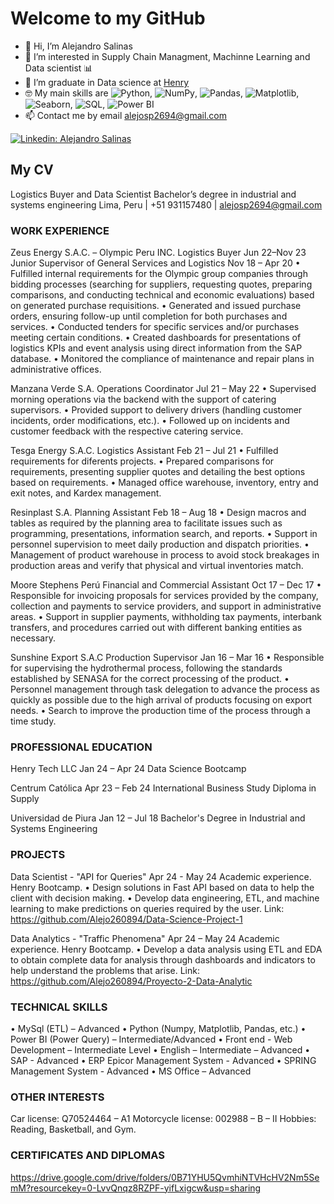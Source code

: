 # Welcome to my GitHub

- 👋 Hi, I’m Alejandro Salinas
- 👀 I’m interested in Supply Chain Managment, Machinne Learning and  Data scientist 📊
- 🌱 I’m graduate in Data science at [Henry](https://www.soyhenry.com/)
- 🤓 My main skills are <img alt="Python" src="https://img.shields.io/badge/Python-gray?style=flat&logo=python&logoColor=white">, <img alt="NumPy" src="https://img.shields.io/badge/Numpy-gray?style=flat&logo=numpy">, <img alt="Pandas" src="https://img.shields.io/badge/Pandas-gray?style=flat&logo=pandas">, <img alt="Matplotlib" src="https://custom-icon-badges.demolab.com/badge/Matplotlib-gray?style=flat&logo=matplotlib&logoColor=white">, <img alt="Seaborn" src="https://custom-icon-badges.demolab.com/badge/Seaborn-gray?style=flat&logo=seaborn&logoColor=white">, <img alt="SQL" src="https://custom-icon-badges.demolab.com/badge/SQL-gray?logo=database&logoColor=white">, <img alt="Power BI" src="https://img.shields.io/badge/PowerBI-gray?style=flat&logo=powerbi&logoColor=white">
- 📫 Contact me by email [alejosp2694@gmail.com](mailto:alejosp2694@gmail.com)


[![Linkedin: Alejandro Salinas](https://img.shields.io/badge/Jorge-Alvarez?logo=Linkedin&logoColor=white&color=blue&link=https%3A%2F%2Fwww.linkedin.com%2Fin%2Fjorgealvarezore)](https://www.linkedin.com/in/alejandrosalinaspal/)

## My CV

Logistics Buyer and Data Scientist
Bachelor’s degree in industrial and systems engineering
Lima, Peru | +51 931157480 | alejosp2694@gmail.com

### WORK EXPERIENCE

Zeus Energy S.A.C. – Olympic Peru INC.
Logistics Buyer Jun 22–Nov 23
Junior Supervisor of General Services and Logistics Nov 18 – Apr 20
    • Fulfilled internal requirements for the Olympic group companies through bidding processes (searching for suppliers, requesting quotes, preparing comparisons, and conducting technical and economic evaluations) based on generated purchase requisitions.
    • Generated and issued purchase orders, ensuring follow-up until completion for both purchases and services.
    • Conducted tenders for specific services and/or purchases meeting certain conditions.
    • Created dashboards for presentations of logistics KPIs and event analysis using direct information from the SAP database.
    • Monitored the compliance of maintenance and repair plans in administrative offices.

Manzana Verde S.A.
Operations Coordinator Jul 21 – May 22
    • Supervised morning operations via the backend with the support of catering supervisors.
    • Provided support to delivery drivers (handling customer incidents, order modifications, etc.).
    • Followed up on incidents and customer feedback with the respective catering service.

Tesga Energy S.A.C.
Logistics Assistant Feb 21 – Jul 21
    • Fulfilled requirements for diferents projects.
    • Prepared comparisons for requirements, presenting supplier quotes and detailing the best options based on requirements.
    • Managed office warehouse, inventory, entry and exit notes, and Kardex management.

Resinplast S.A.
Planning Assistant Feb 18 – Aug 18
    • Design macros and tables as required by the planning area to facilitate issues such as programming, presentations, information search, and reports.
    • Support in personnel supervision to meet daily production and dispatch priorities.
    • Management of product warehouse in process to avoid stock breakages in production areas and verify that physical and virtual inventories match.

Moore Stephens Perú
Financial and Commercial Assistant Oct 17 – Dec 17
    • Responsible for invoicing proposals for services provided by the company, collection and payments to service providers, and support in administrative areas.
    • Support in supplier payments, withholding tax payments, interbank transfers, and procedures carried out with different banking entities as necessary.

Sunshine Export S.A.C
Production Supervisor Jan 16 – Mar 16
• Responsible for supervising the hydrothermal process, following the standards established by SENASA for the correct processing of the product.
• Personnel management through task delegation to advance the process as quickly as possible due to the high arrival of products focusing on export needs.
• Search to improve the production time of the process through a time study.

### PROFESSIONAL EDUCATION

Henry Tech LLC Jan 24 – Apr 24
Data Science Bootcamp

Centrum Católica Apr 23 – Feb 24
International Business Study Diploma in Supply

Universidad de Piura Jan 12 – Jul 18
Bachelor's Degree in Industrial and Systems Engineering

### PROJECTS

Data Scientist - "API for Queries" Apr 24 - May 24
Academic experience. Henry Bootcamp.
• Design solutions in Fast API based on data to help the client with decision making.
• Develop data engineering, ETL, and machine learning to make predictions on queries
required by the user.
Link: https://github.com/Alejo260894/Data-Science-Project-1

Data Analytics - "Traffic Phenomena" Apr 24 – May 24
Academic experience. Henry Bootcamp.
• Develop a data analysis using ETL and EDA to obtain complete data for analysis through
dashboards and indicators to help understand the problems that arise.
Link: https://github.com/Alejo260894/Proyecto-2-Data-Analytic

### TECHNICAL SKILLS

• MySql (ETL) – Advanced
• Python (Numpy, Matplotlib, Pandas, etc.)
• Power BI (Power Query) – Intermediate/Advanced
• Front end - Web Development – Intermediate Level
• English – Intermediate – Advanced
• SAP - Advanced
• ERP Epicor Management System - Advanced
• SPRING Management System - Advanced
• MS Office – Advanced

### OTHER INTERESTS

Car license: Q70524464 – A1
Motorcycle license: 002988 – B – II
Hobbies: Reading, Basketball, and Gym.

### CERTIFICATES AND DIPLOMAS

https://drive.google.com/drive/folders/0B71YHU5QvmhiNTVHcHV2Nm5SemM?resourcekey=0-LvvQnqz8RZPF-yifLxigcw&usp=sharing

